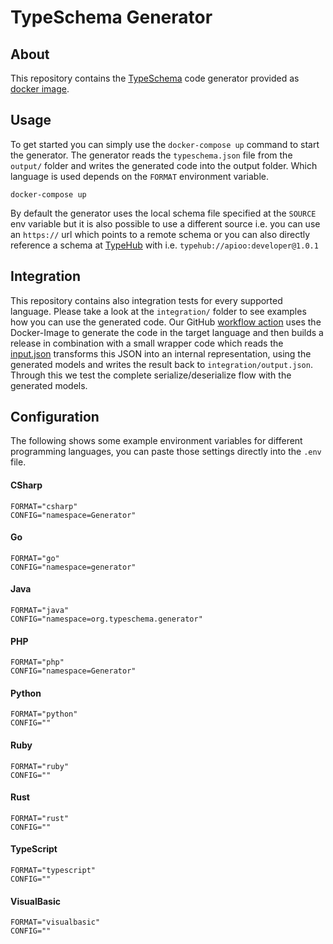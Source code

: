 # TypeSchema Generator

## About

This repository contains the [TypeSchema](https://typeschema.org/) code generator provided as [docker image](https://hub.docker.com/repository/docker/fusio/typeschema-generator).

## Usage

To get started you can simply use the `docker-compose up` command to start the generator. The generator reads the
`typeschema.json` file from the `output/` folder and writes the generated code into the output folder. Which language
is used depends on the `FORMAT` environment variable.

```
docker-compose up
```

By default the generator uses the local schema file specified at the `SOURCE` env variable but it is also possible
to use a different source i.e. you can use an `https://` url which points to a remote schema or you can also directly
reference a schema at [TypeHub](https://typehub.cloud/) with i.e. `typehub://apioo:developer@1.0.1`

## Integration

This repository contains also integration tests for every supported language. Please take a look at the `integration/`
folder to see examples how you can use the generated code. Our GitHub [workflow action](.github/workflows/integration.yml)
uses the Docker-Image to generate the code in the target language and then builds a release in combination with a small
wrapper code which reads the [input.json](integration/input.json) transforms this JSON into an internal representation,
using the generated models and writes the result back to `integration/output.json`. Through this we test the complete
serialize/deserialize flow with the generated models.

## Configuration

The following shows some example environment variables for different programming languages, you can paste those settings
directly into the `.env` file.

#### CSharp

```
FORMAT="csharp"
CONFIG="namespace=Generator"
```

#### Go

```
FORMAT="go"
CONFIG="namespace=generator"
```

#### Java

```
FORMAT="java"
CONFIG="namespace=org.typeschema.generator"
```

#### PHP

```
FORMAT="php"
CONFIG="namespace=Generator"
```

#### Python

```
FORMAT="python"
CONFIG=""
```

#### Ruby

```
FORMAT="ruby"
CONFIG=""
```

#### Rust

```
FORMAT="rust"
CONFIG=""
```

#### TypeScript

```
FORMAT="typescript"
CONFIG=""
```

#### VisualBasic

```
FORMAT="visualbasic"
CONFIG=""
```



